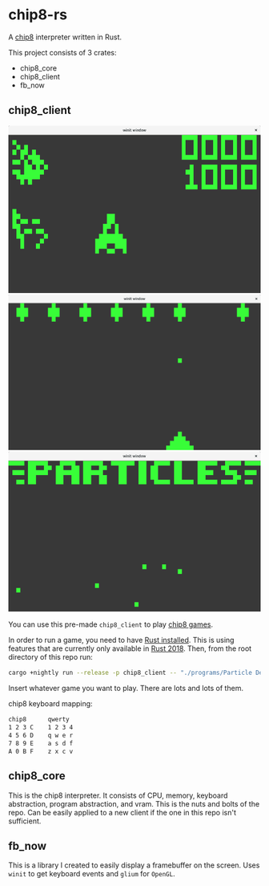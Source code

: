 # chip8-rs

A [chip8](https://en.wikipedia.org/wiki/CHIP-8) interpreter written in Rust.

This project consists of 3 crates:
* chip8_core
* chip8_client
* fb_now

## chip8_client

![astro dodge](./astro_dodge.png)
![missile](./missile.png)
![particls](./particles.png)

You can use this pre-made `chip8_client` to play [chip8 games](https://github.com/dmatlack/chip8/tree/master/roms).

In order to run a game, you need to have [Rust installed](https://rustup.rs/).
This is using features that are currently only available in [Rust 2018](https://rust-lang-nursery.github.io/edition-guide/editions/transitioning.html).
Then, from the root directory of this repo run:
```sh
cargo +nightly run --release -p chip8_client -- "./programs/Particle Demo [zeroZshadow, 2008].ch8"
```

Insert whatever game you want to play. There are lots and lots of them.

chip8 keyboard mapping:
```
chip8      qwerty
1 2 3 C    1 2 3 4
4 5 6 D    q w e r
7 8 9 E    a s d f
A 0 B F    z x c v
```

## chip8_core

This is the chip8 interpreter.
It consists of CPU, memory, keyboard abstraction, program abstraction, and vram.
This is the nuts and bolts of the repo.
Can be easily applied to a new client if the one in this repo isn't sufficient.

## fb_now

This is a library I created to easily display a framebuffer on the screen.
Uses `winit` to get keyboard events and `glium` for `OpenGL`.